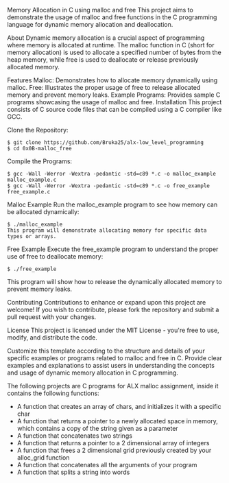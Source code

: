 Memory Allocation in C using malloc and free
This project aims to demonstrate the usage of malloc and free functions in the C programming language for dynamic memory allocation and deallocation.

About
Dynamic memory allocation is a crucial aspect of programming where memory is allocated at runtime. The malloc function in C (short for memory allocation) is used to allocate a specified number of bytes from the heap memory, while free is used to deallocate or release previously allocated memory.

Features
Malloc: Demonstrates how to allocate memory dynamically using malloc.
Free: Illustrates the proper usage of free to release allocated memory and prevent memory leaks.
Example Programs: Provides sample C programs showcasing the usage of malloc and free.
Installation
This project consists of C source code files that can be compiled using a C compiler like GCC.

Clone the Repository:

```
$ git clone https://github.com/Bruka25/alx-low_level_programming
$ cd 0x0B-malloc_free
```

Compile the Programs:
```
$ gcc -Wall -Werror -Wextra -pedantic -std=c89 *.c -o malloc_example malloc_example.c
$ gcc -Wall -Werror -Wextra -pedantic -std=c89 *.c -o free_example free_example.c
```

Malloc Example
Run the malloc_example program to see how memory can be allocated dynamically:

```
$ ./malloc_example
This program will demonstrate allocating memory for specific data types or arrays.
```
Free Example
Execute the free_example program to understand the proper use of free to deallocate memory:

```
$ ./free_example
```

This program will show how to release the dynamically allocated memory to prevent memory leaks.

Contributing
Contributions to enhance or expand upon this project are welcome! If you wish to contribute, please fork the repository and submit a pull request with your changes.

License
This project is licensed under the MIT License - you're free to use, modify, and distribute the code.

Customize this template according to the structure and details of your specific examples or programs related to malloc and free in C. Provide clear examples and explanations to assist users in understanding the concepts and usage of dynamic memory allocation in C programming.



The following projects are C programs for ALX malloc assignment, inside it contains the following functions:

* A function that creates an array of chars, and initializes it with a specific char
* A function that returns a pointer to a newly allocated space in memory, which contains a copy of the string given as a parameter
* A function that concatenates two strings
* A function that returns a pointer to a 2 dimensional array of integers
* A function that frees a 2 dimensional grid previously created by your alloc_grid function
* A function that concatenates all the arguments of your program
* A function that splits a string into words 
